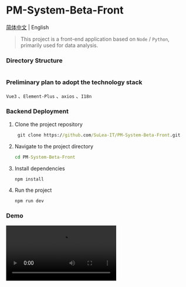 # PM-System-Beta-Front

[简体中文](https://github.com/SuLea-IT/PM-System-Beta-Front/blob/main/README.zh-CN.md) | English

> This project is a front-end application based on `Node` / `Python`, primarily used for data analysis.

### Directory Structure

```bash

```

### Preliminary plan to adopt the technology stack

 `Vue3` 、`Element-Plus` 、`axios` 、`I18n`

### Backend Deployment

1. Clone the project repository

   ```cmd
    git clone https://github.com/SuLea-IT/PM-System-Beta-Front.git
   ```

2. Navigate to the project directory

   ```cmd
   cd PM-System-Beta-Front
   ```

3. Install dependencies

   ```
   npm install
   ```

4. Run the project

   ```cmd
   npm run dev
   ```

### Demo

![1](https://github.com/SuLea-IT/PM-System-Beta-Front/blob/main/public/demo.mp4)
